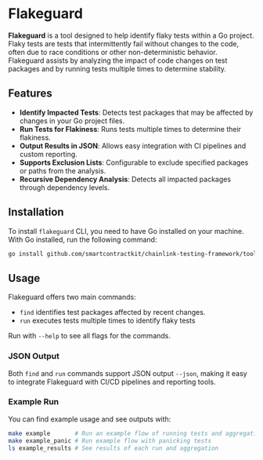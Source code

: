 # Flakeguard

**Flakeguard** is a tool designed to help identify flaky tests within a Go project. Flaky tests are tests that intermittently fail without changes to the code, often due to race conditions or other non-deterministic behavior. Flakeguard assists by analyzing the impact of code changes on test packages and by running tests multiple times to determine stability.

## Features

- **Identify Impacted Tests**: Detects test packages that may be affected by changes in your Go project files.
- **Run Tests for Flakiness**: Runs tests multiple times to determine their flakiness.
- **Output Results in JSON**: Allows easy integration with CI pipelines and custom reporting.
- **Supports Exclusion Lists**: Configurable to exclude specified packages or paths from the analysis.
- **Recursive Dependency Analysis**: Detects all impacted packages through dependency levels.

## Installation

To install `flakeguard` CLI, you need to have Go installed on your machine. With Go installed, run the following command:

```sh
go install github.com/smartcontractkit/chainlink-testing-framework/tools/flakeguard@latest
```

## Usage

Flakeguard offers two main commands:

- `find` identifies test packages affected by recent changes.
- `run` executes tests multiple times to identify flaky tests

Run with `--help` to see all flags for the commands.

### JSON Output

Both `find` and `run` commands support JSON output `--json`, making it easy to integrate Flakeguard with CI/CD pipelines and reporting tools.

### Example Run

You can find example usage and see outputs with:

```sh
make example       # Run an example flow of running tests and aggregating results
make example_panic # Run example flow with panicking tests
ls example_results # See results of each run and aggregation
```
